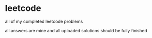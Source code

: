 # leetcode
all of my completed leetcode problems

all answers are mine and all uploaded solutions should be fully finished
